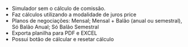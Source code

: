 - Simulador sem o cálculo de comissão.
- Faz cálculos utilizando a modalidade de juros price
- Planos de negociações: Mensal; Mensal + Balão (anual ou semestral), Só Balão Anual; Só Balão Semestral
- Exporta planilha para PDF e EXCEL
- Possui botão de cálcular e resetar cálculo
